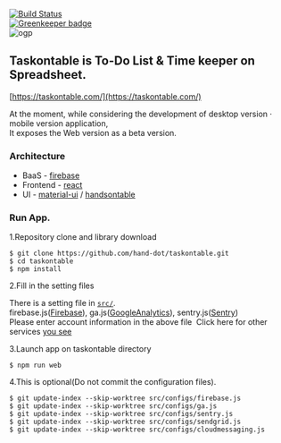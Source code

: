 [![Build Status](https://travis-ci.org/hand-dot/taskontable.svg?branch=master)](https://travis-ci.org/hand-dot/taskontable)  
[![Greenkeeper badge](https://badges.greenkeeper.io/hand-dot/taskontable.svg)](https://greenkeeper.io/)  
![ogp](https://user-images.githubusercontent.com/24843808/42593160-ab34125e-8586-11e8-911e-99a7d084c638.png)
## Taskontable is To-Do List & Time keeper on Spreadsheet.   
[https://taskontable.com/](https://taskontable.com/)

At the moment, while considering the development of desktop version · mobile version application,  
It exposes the Web version as a beta version.

### Architecture
 * BaaS - [firebase](https://firebase.google.com/)
 * Frontend - [react](https://reactjs.org/)
 * UI - [material-ui](https://material-ui-next.com/) / [handsontable](https://handsontable.com/)

### Run App.

1.Repository clone and library download  
```
$ git clone https://github.com/hand-dot/taskontable.git
$ cd taskontable
$ npm install
```

2.Fill in the setting files  

There is a setting file in [`src/`](https://github.com/hand-dot/taskontable/tree/master/src).    
firebase.js([Firebase](https://firebase.google.com/)), ga.js([GoogleAnalytics](https://developers.google.com/analytics/)), sentry.js([Sentry](https://sentry.io/welcome/))  
Please enter account information in the above file 
Click here for other services [you see](https://github.com/hand-dot/taskontable/wiki/3.%E5%88%A9%E7%94%A8%E3%81%97%E3%81%A6%E3%81%84%E3%82%8B%E3%82%B5%E3%83%BC%E3%83%93%E3%82%B9)

3.Launch app on taskontable directory
```
$ npm run web
```

4.This is optional(Do not commit the configuration files).
```
$ git update-index --skip-worktree src/configs/firebase.js
$ git update-index --skip-worktree src/configs/ga.js
$ git update-index --skip-worktree src/configs/sentry.js
$ git update-index --skip-worktree src/configs/sendgrid.js
$ git update-index --skip-worktree src/configs/cloudmessaging.js
```
